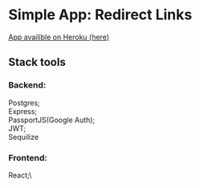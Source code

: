 # Simple App: Redirect Links

[App availible on Heroku (here)](https://app-placelink.herokuapp.com/)

## Stack tools

### Backend:

Postgres;\
Express;\
PassportJS(Google Auth);\
JWT;\
Sequilize


### Frontend:

React;\